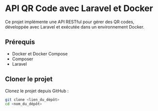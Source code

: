 # API QR Code avec Laravel et Docker

Ce projet implémente une API RESTful pour gérer des QR codes, développée avec Laravel et exécutée dans un environnement Docker.

## Prérequis

- Docker et Docker Compose
- Composer
- Laravel 

## Cloner le projet

Clonez le projet depuis GitHub :

```bash
git clone <lien_du_dépôt>
cd <nom_du_dépôt>

